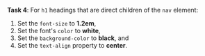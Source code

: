 **Task 4**: For `h1` headings that are direct children of the `nav` element:

1. Set the `font-size` to **1.2em**,
2. Set the font's `color` to **white**,
3. Set the `background-color` to **black**, and
4. Set the `text-align` property to **center**.
